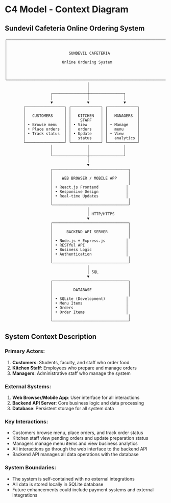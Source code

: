 # C4 Model - Context Diagram
## Sundevil Cafeteria Online Ordering System

```
┌─────────────────────────────────────────────────────────────────────────────┐
│                                                                             │
│                           SUNDEVIL CAFETERIA                               │
│                        Online Ordering System                              │
│                                                                             │
└─────────────────────────────────────────────────────────────────────────────┘
                                    │
                                    │
                    ┌───────────────┼───────────────┐
                    │               │               │
                    ▼               ▼               ▼
        ┌─────────────────┐ ┌─────────────┐ ┌─────────────┐
        │                 │ │             │ │             │
        │   CUSTOMERS     │ │   KITCHEN   │ │   MANAGERS  │
        │                 │ │    STAFF    │ │             │
        │ • Browse menu   │ │ • View      │ │ • Manage    │
        │ • Place orders  │ │   orders    │ │   menu      │
        │ • Track status  │ │ • Update    │ │ • View      │
        │                 │ │   status    │ │   analytics │
        └─────────────────┘ └─────────────┘ └─────────────┘
                    │               │               │
                    │               │               │
                    └───────────────┼───────────────┘
                                    │
                                    ▼
                    ┌─────────────────────────────────┐
                    │                                 │
                    │    WEB BROWSER / MOBILE APP     │
                    │                                 │
                    │ • React.js Frontend            │
                    │ • Responsive Design            │
                    │ • Real-time Updates            │
                    │                                 │
                    └─────────────────────────────────┘
                                    │
                                    │ HTTP/HTTPS
                                    ▼
                    ┌─────────────────────────────────┐
                    │                                 │
                    │      BACKEND API SERVER         │
                    │                                 │
                    │ • Node.js + Express.js         │
                    │ • RESTful API                  │
                    │ • Business Logic               │
                    │ • Authentication               │
                    │                                 │
                    └─────────────────────────────────┘
                                    │
                                    │ SQL
                                    ▼
                    ┌─────────────────────────────────┐
                    │                                 │
                    │         DATABASE                │
                    │                                 │
                    │ • SQLite (Development)         │
                    │ • Menu Items                   │
                    │ • Orders                       │
                    │ • Order Items                  │
                    │                                 │
                    └─────────────────────────────────┘
```

## System Context Description

### Primary Actors:
1. **Customers**: Students, faculty, and staff who order food
2. **Kitchen Staff**: Employees who prepare and manage orders
3. **Managers**: Administrative staff who manage the system

### External Systems:
1. **Web Browser/Mobile App**: User interface for all interactions
2. **Backend API Server**: Core business logic and data processing
3. **Database**: Persistent storage for all system data

### Key Interactions:
- Customers browse menu, place orders, and track order status
- Kitchen staff view pending orders and update preparation status
- Managers manage menu items and view business analytics
- All interactions go through the web interface to the backend API
- Backend API manages all data operations with the database

### System Boundaries:
- The system is self-contained with no external integrations
- All data is stored locally in SQLite database
- Future enhancements could include payment systems and external integrations 
